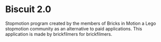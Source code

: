 Biscuit 2.0
=======

Stopmotion program created by the members of Bricks in Motion a Lego stopmotion community as an alternative to paid applications. This application is made by brickfilmers for brickfilmers.
